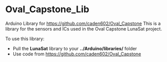 # Oval_Capstone_Lib
Arduino Library for https://github.com/caden602/Oval_Capstone
This is a library for the sensors and ICs used in the Oval Capstone LunaSat project.

To use this library:
- Pull the **LunaSat** library to your **../Arduino/libraries/** folder
- Use code from https://github.com/caden602/Oval_Capstone
